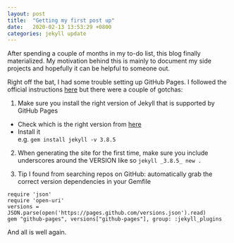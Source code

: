 ```yaml
---
layout: post
title:  "Getting my first post up"
date:   2020-02-13 13:53:29 +0800
categories: jekyll update
---
```

After spending a couple of months in my to-do list, this blog finally materialized. My motivation behind this is mainly to document my side projects and hopefully it can be helpful to someone out.

Right off the bat, I had some trouble setting up GitHub Pages. I followed the official instructions [here](https://help.github.com/en/github/working-with-github-pages/creating-a-github-pages-site-with-jekyll) but there were a couple of gotchas:

1) Make sure you install the right version of Jekyll that is supported by GitHub Pages
- Check which is the right version from [here](https://pages.github.com/versions/)
- Install it  
e.g. `gem install jekyll -v 3.8.5`

2) When generating the site for the first time, make sure you include underscores around the VERSION like so   `jekyll _3.8.5_ new .`

3) Tip I found from searching repos on GitHub: automatically grab the correct version dependencies in your Gemfile  
```
require 'json'  
require 'open-uri'  
versions = JSON.parse(open('https://pages.github.com/versions.json').read)  
gem "github-pages", versions["github-pages"], group: :jekyll_plugins
```

And all is well again.
